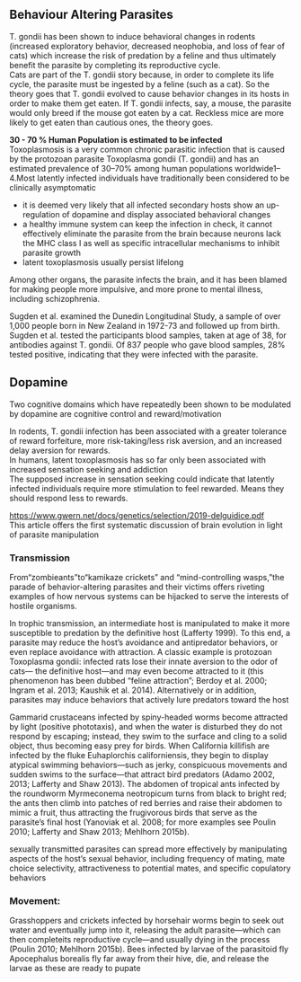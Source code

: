 ## Behaviour Altering Parasites


T. gondii has been shown to induce behavioral changes in rodents (increased exploratory behavior, decreased neophobia, and loss of fear of cats) which increase the risk of predation by a feline and thus ultimately benefit the parasite by completing its reproductive cycle.  
Cats are part of the T. gondii story because, in order to complete its life cycle, the parasite must be ingested by a feline (such as a cat). So the theory goes that T. gondii evolved to cause behavior changes in its hosts in order to make them get eaten. If T. gondii infects, say, a mouse, the parasite would only breed if the mouse got eaten by a cat. Reckless mice are more likely to get eaten than cautious ones, the theory goes.  

**30 - 70 % Human Population is estimated to be infected**    
Toxoplasmosis is a very common chronic parasitic infection that is caused by the protozoan parasite Toxoplasma gondii (T. gondii) and has an estimated prevalence of 30–70% among human populations worldwide1–4.Most latently infected individuals have traditionally been considered to be clinically asymptomatic
- it is deemed very likely that all infected secondary hosts show an up-regulation of dopamine and display associated behavioral changes  
- a healthy immune system can keep the infection in check, it cannot effectively eliminate the parasite from the brain because neurons lack the MHC class I as well as specific intracellular mechanisms to inhibit parasite growth  
- latent toxoplasmosis usually persist lifelong  

Among other organs, the parasite infects the brain, and it has been blamed for making people more impulsive, and more prone to mental illness, including schizophrenia.  

Sugden et al. examined the Dunedin Longitudinal Study, a sample of over 1,000 people born in New Zealand in 1972-73 and followed up from birth. Sugden et al. tested the participants blood samples, taken at age of 38, for antibodies against T. gondii. Of 837 people who gave blood samples, 28% tested positive, indicating that they were infected with the parasite.  


## Dopamine
Two cognitive domains which have repeatedly been shown to be modulated by dopamine are cognitive control and reward/motivation  

In rodents, T. gondii infection has been associated with a greater tolerance of reward forfeiture, more risk-taking/less risk aversion, and an increased delay aversion for rewards.  
In humans, latent toxoplasmosis has so far only been associated with increased sensation seeking and addiction  
The supposed increase in sensation seeking could indicate that latently infected individuals require more stimulation to feel rewarded. Means they should respond less to rewards.  



https://www.gwern.net/docs/genetics/selection/2019-delguidice.pdf  
This article offers the first systematic discussion of brain evolution in light of parasite manipulation  

### Transmission
From“zombieants”to“kamikaze crickets” and “mind-controlling wasps,”the parade of behavior-altering parasites and their victims offers riveting examples of how nervous
systems can be hijacked to serve the interests of hostile organisms.  

In trophic transmission, an intermediate host is manipulated to make it more susceptible to predation by the definitive host (Lafferty 1999). To this end, a parasite may
reduce the host’s avoidance and antipredator behaviors, or even replace avoidance with attraction. A classic example is protozoan Toxoplasma gondii: infected rats lose
their innate aversion to the odor of cats— the definitive host—and may even become attracted to it (this phenomenon has been dubbed “feline attraction”; Berdoy et al. 2000; Ingram et al. 2013; Kaushik et al. 2014). Alternatively or in addition, parasites may induce behaviors that actively lure predators toward the host

Gammarid crustaceans infected by spiny-headed worms become attracted by light (positive phototaxis), and when the water is disturbed they do not respond by escaping; instead, they swim to the surface and cling to a solid object, thus becoming easy prey for birds. When California killifish are infected by the fluke Euhaplorchis californiensis, they begin to display atypical swimming behaviors—such as jerky, conspicuous movements and sudden swims to the surface—that attract bird predators (Adamo 2002, 2013; Lafferty and Shaw 2013). The abdomen of tropical ants infected by the roundworm Myrmeconema neotropicum turns from black to bright red; the ants then climb into patches of red berries and raise
their abdomen to mimic a fruit, thus attracting the frugivorous birds that serve as the parasite’s final host (Yanoviak et al. 2008; for more examples see Poulin 2010; Lafferty
and Shaw 2013; Mehlhorn 2015b).

sexually transmitted parasites can spread more effectively by manipulating aspects of the host’s sexual behavior, including frequency of mating, mate choice selectivity, attractiveness to potential mates, and specific copulatory behaviors

### Movement:
Grasshoppers and crickets infected by horsehair worms begin to seek out water and eventually jump into it, releasing the adult parasite—which can then completeits reproductive cycle—and usually dying in the process (Poulin 2010; Mehlhorn 2015b). Bees infected by larvae of the parasitoid fly Apocephalus borealis fly far away from their hive,
die, and release the larvae as these are ready to pupate   

